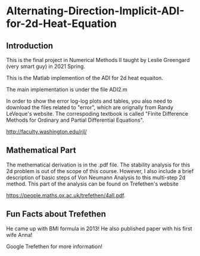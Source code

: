 # Alternating-Direction-Implicit-ADI-for-2d-Heat-Equation

## Introduction 

This is the final project in Numerical Methods II taught by Leslie Greengard (very smart guy) in 2021 Spring.

This is the Matlab implemention of the ADI for 2d heat equaiton. 

The main implementation is under the file ADI2.m

In order to show the error log-log plots and tables, you also need to download the files related to "error", which are orignally from Randy LeVeque's website. The correspoding textbook is called "Finite Difference Methods for Ordinary and Partial Differential Equations".

http://faculty.washington.edu/rjl/

## Mathematical Part

The methematical derivation is in the .pdf file. The stability analysis for this 2d problem is out of the scope of this course. However, I also include a brief description of basic steps of Von Neumann Analysis to this multi-step 2d method. This part of the analysis can be found on Trefethen's website 

https://people.maths.ox.ac.uk/trefethen/4all.pdf.

## Fun Facts about Trefethen 

He came up with BMI formula in 2013! He also published paper with his first wife Anna!

Google Trefethen for more information!
